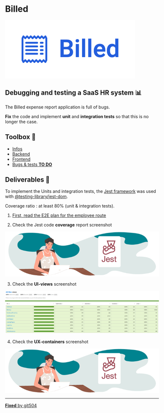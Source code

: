 # Billed

![Logo](./Public/Tools/logo.png)

## Debugging and testing a **SaaS HR** system 📊

The Billed expense report application is full of bugs.

**Fix** the code and implement **unit** and **integration tests** so that this is no longer the case.

## Toolbox 🧰

- [Infos](https://github.com/git504/Billed/tree/main/Public/Tools)
- [Backend](https://github.com/OpenClassrooms-Student-Center/Billed-app-FR-back)
- [Frontend](https://github.com/OpenClassrooms-Student-Center/Billed-app-FR-Front)
- [Bugs & tests **TO DO**](https://www.notion.so/a7a612fc166747e78d95aa38106a55ec?v=2a8d3553379c4366b6f66490ab8f0b90)

## Deliverables 🚚

To implement the Units and integration tests, the [Jest framework](https://jestjs.io/fr/) was used with [@testing-library/jest-dom](https://testing-library.com/).

Coverage ratio : at least 80% (unit & integration tests).

1. [First, read the E2E plan for the employee route](https://github.com/git504/Billed/blob/main/Public/Deliverables/End-To-End%20plan%20for%20the%20employee%20route.pdf)

2. Check the Jest code **coverage** report screenshot

![Coverage report](./Public/Tools/logoJest.png "tests, coverage report")

3. Check the **UI-views** screenshot

![UI(src/views)](./Public/Deliverables/srcviews.png "tests, src/views")

4.  Check the **UX-containers** screenshot

![UX(src/containers)](./Public/Tools/logoJest.png "tests, src/containers")

---

[**Fixed** by git504](https://github.com/git504)
